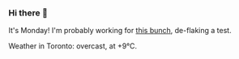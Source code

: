 ### Hi there :wave:

It's Monday! I'm probably working for [this bunch](https://github.com/kohofinancial), de-flaking a test.

Weather in Toronto: overcast, at +9°C.

